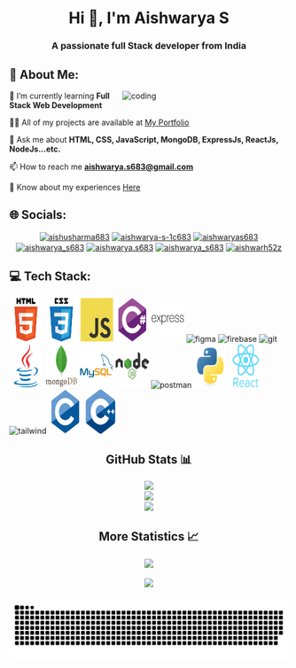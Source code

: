 <h1 align="center">Hi 👋, I'm Aishwarya S</h1>
<h3 align="center">A passionate full Stack developer from India</h3>

<h2 align="left">💫 About Me:</h2>
<img align="right" alt="coding" width="300" src="https://media.tenor.com/IF2JdxzmyN4AAAAi/coding-girl.gif">

🌱 I’m currently learning **Full Stack Web Development**

👨‍💻 All of my projects are available at [My Portfolio](https://aishwarya-s-portfolio.vercel.app/)

💬 Ask me about **HTML, CSS, JavaScript, MongoDB, ExpressJs, ReactJs, NodeJs...etc.**

📫 How to reach me **aishwarya.s683@gmail.com**

📄 Know about my experiences [Here](https://drive.google.com/file/d/1izLo7HRR0pTd7xypPgb8dNOdN-yvE0hR/view)

<h2 align="left">🌐 Socials:</h2>
<div align='center'>
<a href="https://twitter.com/aishusharma683" target="blank"><img align="center" src="https://raw.githubusercontent.com/rahuldkjain/github-profile-readme-generator/master/src/images/icons/Social/twitter.svg" alt="aishusharma683" height="30" width="40" /></a>
<a href="https://linkedin.com/in/aishwarya-s-1c683" target="blank"><img align="center" src="https://raw.githubusercontent.com/rahuldkjain/github-profile-readme-generator/master/src/images/icons/Social/linked-in-alt.svg" alt="aishwarya-s-1c683" height="30" width="40" /></a>
<a href="https://www.codechef.com/users/aishwaryas683" target="blank"><img align="center" src="https://cdn.jsdelivr.net/npm/simple-icons@3.1.0/icons/codechef.svg" alt="aishwaryas683" height="30" width="40" /></a>
<a href="https://www.hackerrank.com/aishwarya_s683" target="blank"><img align="center" src="https://raw.githubusercontent.com/rahuldkjain/github-profile-readme-generator/master/src/images/icons/Social/hackerrank.svg" alt="aishwarya_s683" height="30" width="40" /></a>
<a href="https://codeforces.com/profile/aishwarya.s683" target="blank"><img align="center" src="https://raw.githubusercontent.com/rahuldkjain/github-profile-readme-generator/master/src/images/icons/Social/codeforces.svg" alt="aishwarya.s683" height="30" width="40" /></a>
<a href="https://www.leetcode.com/aishwarya_s683" target="blank"><img align="center" src="https://raw.githubusercontent.com/rahuldkjain/github-profile-readme-generator/master/src/images/icons/Social/leet-code.svg" alt="aishwarya_s683" height="30" width="40" /></a>
<a href="https://auth.geeksforgeeks.org/user/aishwarh52z" target="blank"><img align="center" src="https://raw.githubusercontent.com/rahuldkjain/github-profile-readme-generator/master/src/images/icons/Social/geeks-for-geeks.svg" alt="aishwarh52z" height="30" width="40" /></a>
</div>

<h2 align="left">💻 Tech Stack:</h2>
<p align="left">
<!-- <div display='flex' align='center' gap='15px'> -->
    <img src="https://raw.githubusercontent.com/devicons/devicon/master/icons/html5/html5-original-wordmark.svg" alt="html5" width="60" height="80"/> 
    <img src="https://raw.githubusercontent.com/devicons/devicon/master/icons/css3/css3-original-wordmark.svg" alt="css3" width="60" height="80"/> 
    <img src="https://raw.githubusercontent.com/devicons/devicon/master/icons/javascript/javascript-original.svg" alt="javascript" width="60" height="80"/>
    <img src="https://raw.githubusercontent.com/devicons/devicon/master/icons/csharp/csharp-original.svg" alt="csharp" width="60" height="80"/> 
    <img src="https://raw.githubusercontent.com/devicons/devicon/master/icons/express/express-original-wordmark.svg" alt="express" width="60" height="80"/> 
    <img src="https://www.vectorlogo.zone/logos/figma/figma-icon.svg" alt="figma" width="60" height="80"/> 
    <img src="https://www.vectorlogo.zone/logos/firebase/firebase-icon.svg" alt="firebase" width="60" height="80"/> 
    <img src="https://www.vectorlogo.zone/logos/git-scm/git-scm-icon.svg" alt="git" width="60" height="80"/> 
    <img src="https://raw.githubusercontent.com/devicons/devicon/master/icons/java/java-original.svg" alt="java" width="60" height="80"/>  
    <img src="https://raw.githubusercontent.com/devicons/devicon/master/icons/mongodb/mongodb-original-wordmark.svg" alt="mongodb" width="60" height="80"/> 
    <img src="https://raw.githubusercontent.com/devicons/devicon/master/icons/mysql/mysql-original-wordmark.svg" alt="mysql" width="60" height="80"/> 
    <img src="https://raw.githubusercontent.com/devicons/devicon/master/icons/nodejs/nodejs-original-wordmark.svg" alt="nodejs" width="60" height="80"/> 
    <img src="https://www.vectorlogo.zone/logos/getpostman/getpostman-icon.svg" alt="postman" width="60" height="80"/> 
    <img src="https://raw.githubusercontent.com/devicons/devicon/master/icons/python/python-original.svg" alt="python" width="60" height="80"/> 
    <img src="https://raw.githubusercontent.com/devicons/devicon/master/icons/react/react-original-wordmark.svg" alt="react" width="60" height="80"/> 
    <img src="https://www.vectorlogo.zone/logos/tailwindcss/tailwindcss-icon.svg" alt="tailwind" width="60" height="80"/> 
  <img src="https://raw.githubusercontent.com/devicons/devicon/master/icons/c/c-original.svg" alt="c" width="60" height="80"/> 
    <img src="https://raw.githubusercontent.com/devicons/devicon/master/icons/cplusplus/cplusplus-original.svg" alt="cplusplus" width="60" height="80"/> 
    
  </p> 
<!-- </div> -->

<h2 align="center">GitHub Stats 📊 </h2>
<div align="center">
<img src="https://github-readme-stats.vercel.app/api?username=Aishwarya-S-Sharma&theme=tokyonight&hide_border=false&include_all_commits=false&count_private=false" height="180em" /><br/>
<img src="https://github-readme-streak-stats.herokuapp.com/?user=Aishwarya-S-Sharma&theme=tokyonight&hide_border=false" height="180em" /><br/>
<img src="https://github-readme-stats.vercel.app/api/top-langs/?username=Aishwarya-S-Sharma&theme=tokyonight&hide_border=false&include_all_commits=false&count_private=false&layout=compact" height="180em" />
</div>

<h2 align="center">More Statistics 📈</h2>
<div align="center">
<img align="center" src="http://github-profile-summary-cards.vercel.app/api/cards/stats?username=Aishwarya-S-Sharma&theme=tokyonight" height="180em" />
    <br/>
    <br />
<img align="center" src="http://github-profile-summary-cards.vercel.app/api/cards/profile-details?username=Aishwarya-S-Sharma&theme=tokyonight" height="180em" />
</div>


###

<img src="https://raw.githubusercontent.com/Aishwarya-S-Sharma/Aishwarya-S-Sharma/output/snake.svg" alt="Snake animation" />

###
